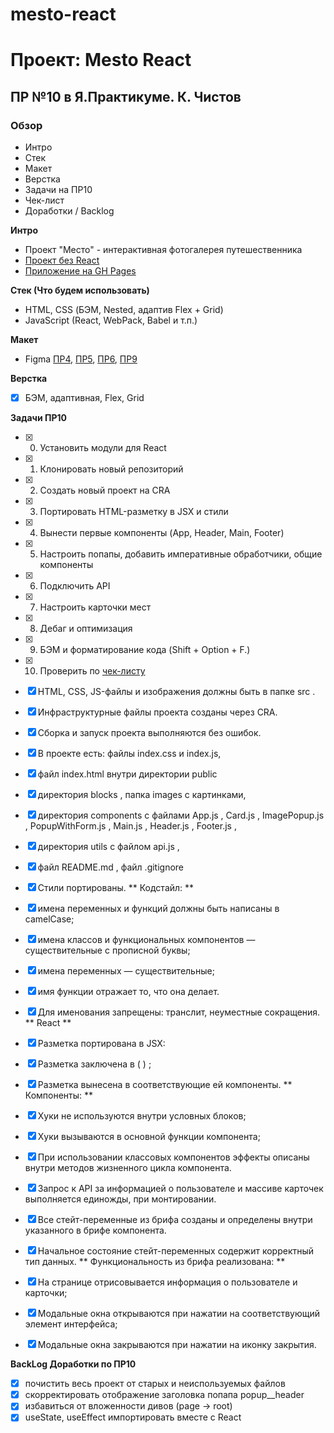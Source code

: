 # mesto-react
# Проект: Mesto React
## ПР №10 в Я.Практикуме. К. Чистов

### Обзор
* Интро
* Стек
* Макет
* Верстка
* Задачи на ПР10
* Чек-лист
* Доработки / Backlog

**Интро**
* Проект "Место" - интерактивная фотогалерея путешественника
* [Проект без React](https://github.com/kirillchistov/mesto)
* [Приложение на GH Pages](https://kirillchistov.github.io/mesto/index.html)

**Стек (Что будем использовать)**
- HTML, CSS (БЭМ, Nested, адаптив Flex + Grid)
- JavaScript (React, WebPack, Babel и т.п.)

**Макет**
* Figma [ПР4](https://www.figma.com/file/2cn9N9jSkmxD84oJik7xL7/JavaScript.-Sprint-4?node-id=0%3A1), [ПР5](https://www.figma.com/file/bjyvbKKJN2naO0ucURl2Z0/JavaScript.-Sprint-5?node-id=0%3A1), [ПР6](https://www.figma.com/file/kRVLKwYG3d1HGLvh7JFWRT/JavaScript.-Sprint-6?node-id=0%3A1), [ПР9](https://www.figma.com/file/PSdQFRHoxXJFs2FH8IXViF/JavaScript-9-sprint?node-id=0%3A1)

**Верстка**
* [x] БЭМ, адаптивная, Flex, Grid

**Задачи ПР10**
* [x] 0.  Установить модули для React
* [x] 1.  Клонировать новый репозиторий
* [x] 2.  Создать новый проект на CRA
* [x] 3.  Портировать HTML-разметку в JSX и стили
* [x] 4.  Вынести первые компоненты (App, Header, Main, Footer)
* [x] 5.  Настроить попапы, добавить императивные обработчики, общие компоненты
* [x] 6.  Подключить API
* [x] 7.  Настроить карточки мест
* [x] 8.  Дебаг и оптимизация
* [x] 9.  БЭМ и форматирование кода (Shift + Option + F.)
* [x] 10. Проверить по [чек-листу](https://code.s3.yandex.net/web-developer/checklists-pdf/new-program/checklist-10.pdf) 

* [x] HTML, CSS, JS-файлы и изображения должны быть в папке src .
* [x] Инфраструктурные файлы проекта созданы через CRA.
* [x] Сборка и запуск проекта выполняются без ошибок.
* [x] В проекте есть: файлы index.css и index.js,
* [x] файл index.html внутри директории public
* [x] директория blocks , папка images с картинками,
* [x] директория components с файлами App.js , Card.js , ImagePopup.js , PopupWithForm.js , Main.js , Header.js , Footer.js ,
* [x] директория utils с файлом api.js ,
* [x] файл README.md , файл .gitignore
* [x] Стили портированы.
** Кодстайл: **
* [x] имена переменных и функций должны быть написаны в camelCase;
* [x] имена классов и функциональных компонентов — существительные с прописной буквы;
* [x] имена переменных — существительные;
* [x] имя функции отражает то, что она делает.
* [x] Для именования запрещены: транслит, неуместные сокращения.
** React **
* [x] Разметка портирована в JSX:
* [x] Разметка заключена в ( ) ;
* [x] Разметка вынесена в соответствующие ей компоненты.
** Компоненты: **
* [x] Хуки не используются внутри условных блоков;
* [x] Хуки вызываются в основной функции компонента;
* [x] При использовании классовых компонентов эффекты описаны внутри методов жизненного цикла компонента.
* [x] Запрос к API за информацией о пользователе и массиве карточек выполняется единожды, при монтировании.
* [x] Все стейт-переменные из брифа созданы и определены внутри указанного в брифе компонента.
* [x] Начальное состояние стейт-переменных содержит корректный тип данных.
** Функциональность из брифа реализована: **
* [x] На странице отрисовывается информация о пользователе и карточки;
* [x] Модальные окна открываются при нажатии на соответствующий элемент интерфейса;
* [x] Модальные окна закрываются при нажатии на иконку закрытия.

**BackLog Доработки по ПР10**
* [x] почистить весь проект от старых и неиспользуемых файлов
* [x] скорректировать отображение заголовка попапа popup__header
* [x] избавиться от вложенности дивов (page -> root)
* [x] useState, useEffect импортировать вместе с React
